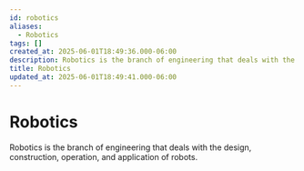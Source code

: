 ```yaml
---
id: robotics
aliases:
  - Robotics
tags: []
created_at: 2025-06-01T18:49:36.000-06:00
description: Robotics is the branch of engineering that deals with the design, construction, operation, and application of robots.
title: Robotics
updated_at: 2025-06-01T18:49:41.000-06:00
---
```


# Robotics

Robotics is the branch of engineering that deals with the design, construction, operation, and application of robots.

